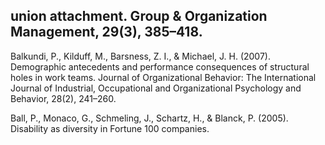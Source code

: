 ## union attachment. Group & Organization Management, 29(3), 385–418.

Balkundi, P., Kilduff, M., Barsness, Z. I., & Michael, J. H. (2007). Demographic antecedents and performance consequences of structural holes in work teams. Journal of Organizational Behavior: The International Journal of Industrial, Occupational and Organizational Psychology and Behavior, 28(2), 241–260.

Ball, P., Monaco, G., Schmeling, J., Schartz, H., & Blanck, P. (2005). Disability as diversity in Fortune 100 companies.